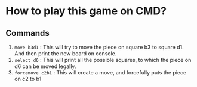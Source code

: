 # How to play this game on CMD?

## Commands
1. `move b3d1` : This will try to move the piece on square b3 to square d1. And then print the new board on console.
2. `select d6` : This will print all the possible squares, to which the piece on d6 can be moved legally.
3. `forcemove c2b1` : This will create a move, and forcefully puts the piece on c2 to b1